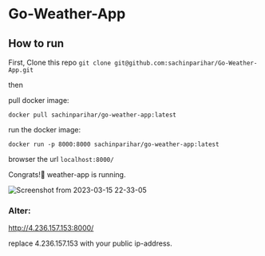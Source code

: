 # Go-Weather-App
## How to run
First, Clone this repo ``` git clone git@github.com:sachinparihar/Go-Weather-App.git ```

then

pull docker image:
```
docker pull sachinparihar/go-weather-app:latest
```
run the docker image:
```
docker run -p 8000:8000 sachinparihar/go-weather-app:latest
```
browser the url ```localhost:8000/ ```

Congrats!🎉 weather-app is running.

![Screenshot from 2023-03-15 22-33-05](https://user-images.githubusercontent.com/94243074/225385758-b8ab612d-8078-45e2-b5fd-d0c0a0ee2fbc.png)

### Alter:
http://4.236.157.153:8000/

replace 4.236.157.153 with your public ip-address.
